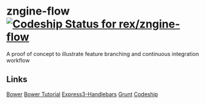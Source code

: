 zngine-flow [ ![Codeship Status for rex/zngine-flow](https://www.codeship.io/projects/2fd10e60-02ea-0131-599c-6626a9edb800/status?branch=master)](https://www.codeship.io/projects/7143)
===========

A proof of concept to illustrate feature branching and continuous integration workflow


Links
---

[Bower](http://bower.io/)
[Bower Tutorial](http://www.synbioz.com/blog/bower)
[Express3-Handlebars](https://github.com/ericf/express3-handlebars)
[Grunt](http://gruntjs.com/)
[Codeship](https://codeship.io)